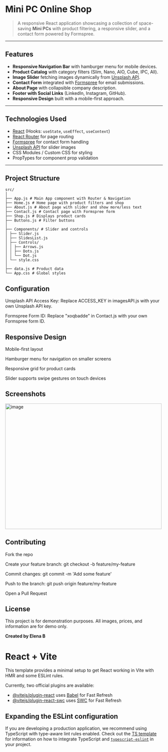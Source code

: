 # Mini PC Online Shop

> A responsive React application showcasing a collection of space-saving **Mini PCs** with product filtering, a responsive slider, and a contact form powered by Formspree.

---

## Features

- **Responsive Navigation Bar** with hamburger menu for mobile devices.
- **Product Catalog** with category filters (Slim, Nano, AIO, Cube, IPC, All).
- **Image Slider** fetching images dynamically from [Unsplash API](https://unsplash.com/developers).
- **Contact Form** integrated with [Formspree](https://formspree.io/) for email submissions.
- **About Page** with collapsible company description.
- **Footer with Social Links** (LinkedIn, Instagram, GitHub).
- **Responsive Design** built with a mobile-first approach.

---

## Technologies Used

- [React](https://reactjs.org/) (Hooks: `useState`, `useEffect`, `useContext`)
- [React Router](https://reactrouter.com/) for page routing
- [Formspree](https://formspree.io/) for contact form handling
- [Unsplash API](https://unsplash.com/developers) for slider images
- CSS Modules / Custom CSS for styling
- PropTypes for component prop validation

---

## Project Structure
```
src/
│
├── App.js # Main App component with Router & Navigation
├── Home.js # Home page with product filters and shop
├── About.js # About page with slider and show more/less text
├── Contact.js # Contact page with Formspree form
├── Shop.js # Displays product cards
├── Buttons.js # Filter buttons
│
├── Components/ # Slider and controls
│ ├── Slider.js
│ ├── SlidesList.js
│ ├── Controls/
│ │ ├── Arrows.js
│ │ ├── Dots.js
│ │ └── Dot.js
│ └── style.css
│
├── data.js # Product data
└── App.css # Global styles
```

## Configuration

Unsplash API Access Key:
Replace ACCESS_KEY in imagesAPI.js with your own Unsplash API key.

Formspree Form ID:
Replace "xoqbadde" in Contact.js with your own Formspree form ID.


## Responsive Design

Mobile-first layout

Hamburger menu for navigation on smaller screens

Responsive grid for product cards

Slider supports swipe gestures on touch devices


## Screenshots

<img width="500" height="400" alt="image" src="https://github.com/user-attachments/assets/eebce011-87fe-4731-9558-ef6391cdc870" />

## Contributing

Fork the repo

Create your feature branch: git checkout -b feature/my-feature

Commit changes: git commit -m 'Add some feature'

Push to the branch: git push origin feature/my-feature

Open a Pull Request

## License

This project is for demonstration purposes.
All images, prices, and information are for demo only.

**Created by Elena B**


# React + Vite

This template provides a minimal setup to get React working in Vite with HMR and some ESLint rules.

Currently, two official plugins are available:

- [@vitejs/plugin-react](https://github.com/vitejs/vite-plugin-react/blob/main/packages/plugin-react) uses [Babel](https://babeljs.io/) for Fast Refresh
- [@vitejs/plugin-react-swc](https://github.com/vitejs/vite-plugin-react/blob/main/packages/plugin-react-swc) uses [SWC](https://swc.rs/) for Fast Refresh

## Expanding the ESLint configuration

If you are developing a production application, we recommend using TypeScript with type-aware lint rules enabled. Check out the [TS template](https://github.com/vitejs/vite/tree/main/packages/create-vite/template-react-ts) for information on how to integrate TypeScript and [`typescript-eslint`](https://typescript-eslint.io) in your project.
